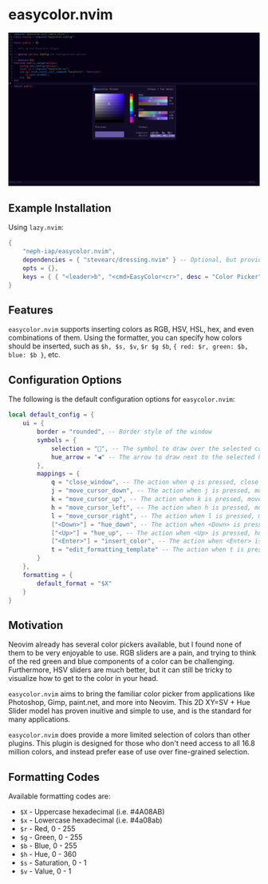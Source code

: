 # easycolor.nvim

![demo](./docs/demo.png)

## Example Installation

Using `lazy.nvim`:
```lua
{
    "neph-iap/easycolor.nvim",
    dependencies = { "stevearc/dressing.nvim" } -- Optional, but provides better UI for editing the formatting template
    opts = {},
    keys = { { "<leader>b", "<cmd>EasyColor<cr>", desc = "Color Picker" } }
}
```

## Features

`easycolor.nvim` supports inserting colors as RGB, HSV, HSL, hex, and even combinations of them. Using the formatter, you can specify how colors should be inserted, such as `$h, $s, $v`, `$r $g $b`, `{ red: $r, green: $b, blue: $b }`, etc.

## Configuration Options
The following is the default configuration options for `easycolor.nvim`:
```lua
local default_config = {
	ui = {
		border = "rounded", -- Border style of the window
		symbols = {
			selection = "󰆢", -- The symbol to draw over the selected color
			hue_arrow = "◀" -- The arrow to draw next to the selected hue
		},
		mappings = {
			q = "close_window", -- The action when q is pressed, close window by default.
			j = "move_cursor_down", -- The action when j is pressed, move cursor down by default.
			k = "move_cursor_up", -- The action when k is pressed, move cursor up by default.
			h = "move_cursor_left", -- The action when h is pressed, move cursor left by default.
			l = "move_cursor_right", -- The action when l is pressed, move cursor right by default.
			["<Down>"] = "hue_down", -- The action when <Down> is pressed, hue down by default.
			["<Up>"] = "hue_up", -- The action when <Up> is pressed, hue up by default.
			["<Enter>"] = "insert_color", -- The action when <Enter> is pressed, insert color by default.
			t = "edit_formatting_template" -- The action when t is pressed, edit formatting template by default.
		}
	},
	formatting = {
		default_format = "$X"
	}
}
```

## Motivation

Neovim already has several color pickers available, but I found none of them to be very enjoyable to use. RGB sliders are a pain, and trying to think of the red green and blue components of a color can be challenging. Furthermore, HSV sliders are much better, but it can still be tricky to visualize how to get to the color in your head.

`easycolor.nvim` aims to bring the familiar color picker from applications like Photoshop, Gimp, paint.net, and more into Neovim. This 2D XY=SV + Hue Slider model has proven inuitive and simple to use, and is the standard for many applications.

`easycolor.nvim` does provide a more limited selection of colors than other plugins. This plugin is designed for those who don't need access to all 16.8 million colors, and instead prefer ease of use over fine-grained selection.

## Formatting Codes

Available formatting codes are:
- `$X` - Uppercase hexadecimal (i.e. #4A08AB)
- `$x` - Lowercase hexadecimal (i.e. #4a08ab)
- `$r` - Red, 0 - 255
- `$g` - Green, 0 - 255
- `$b` - Blue, 0 - 255
- `$h` - Hue, 0 - 360
- `$s` - Saturation, 0 - 1
- `$v` - Value, 0 - 1

